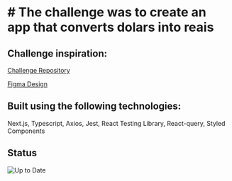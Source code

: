 
# # The challenge was to create an app that converts dolars into reais
## Challenge inspiration:

[Challenge Repository](https://github.com/stone-payments/template-desafio-web)

[Figma Design](https://www.figma.com/file/y8IcDbllfaFAzXrEXR05PE/Teste---Front-Web-Stone?type=design&node-id=0-1&mode=design&t=AbDUt8BuLJUbG0lA-0)


## Built using the following technologies:

Next.js, Typescript, Axios, Jest, React Testing Library, React-query, Styled Components


## Status

![Up to Date](https://img.shields.io/badge/-Completed-232323?style=flat&labelColor=00ff00&logo=completed&logoColor=00ff00)


